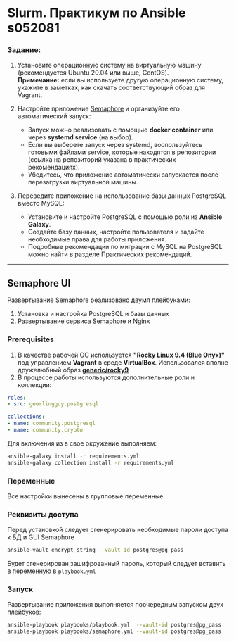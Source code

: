 
# **Slurm**. Практикум по Ansible s052081

### **Задание:**

1. Установите операционную систему на виртуальную машину (рекомендуется Ubuntu 20.04 или выше, CentOS).  
   **Примечание:** если вы используете другую операционную систему, укажите в заметках, как скачать соответствующий образ для Vagrant.

2. Настройте приложение [Semaphore](https://semaphoreui.com/) и организуйте его автоматический запуск:
   - Запуск можно реализовать с помощью **docker container** или через **systemd service** (на выбор).  
   - Если вы выберете запуск через systemd, воспользуйтесь готовыми файлами service, которые находятся в репозитории (ссылка на репозиторий указана в практических рекомендациях).
   - Убедитесь, что приложение автоматически запускается после перезагрузки виртуальной машины.

3. Переведите приложение на использование базы данных PostgreSQL вместо MySQL:
   - Установите и настройте PostgreSQL с помощью роли из **Ansible Galaxy**.
   - Создайте базу данных, настройте пользователя и задайте необходимые права для работы приложения.
   - Подробные рекомендации по миграции с MySQL на PostgreSQL можно найти в разделе Практических рекомендаций.
---
## **Semaphore UI**

Развертывание Semaphore реализовано двумя плейбуками:
1. Установка и настройка PostgreSQL и базы данных
2. Развертывание сервиса Semaphore и Nginx
### Prerequisites
1. В качестве рабочей ОС используется **"Rocky Linux 9.4 (Blue Onyx)"** под управлением **Vagrant** в среде **VirtualBox**. Использовался вполне дружелюбный образ **[generic/rocky9](https://portal.cloud.hashicorp.com/vagrant/discover/generic/rocky9)**
2. В процессе работы используются дополнительные роли и коллекции:
```yaml
roles:
- src: geerlingguy.postgresql

collections:
- name: community.postgresql
- name: community.crypto
```

Для включения из в свое окружение выполняем:

```bash
ansible-galaxy install -r requirements.yml
ansible-galaxy collection install -r requirements.yml
```
### Переменные
Все настройки вынесены в групповые переменные
### Реквизиты доступа
Перед установкой следует сгенерировать необходимые пароли доступа к БД и GUI Semaphore

```bash
ansible-vault encrypt_string --vault-id postgres@pg_pass
```

Будет сгенерирован зашифрованный пароль, который следует вставить в переменную в `playbook.yml`
### Запуск
Развертывание приложения выполняется поочередным запуском двух плейбуков:

```bash
ansible-playbook playbooks/playbook.yml  --vault-id postgres@pg_pass
ansible-playbook playbooks/semaphore.yml --vault-id postgres@pg_pass
```
